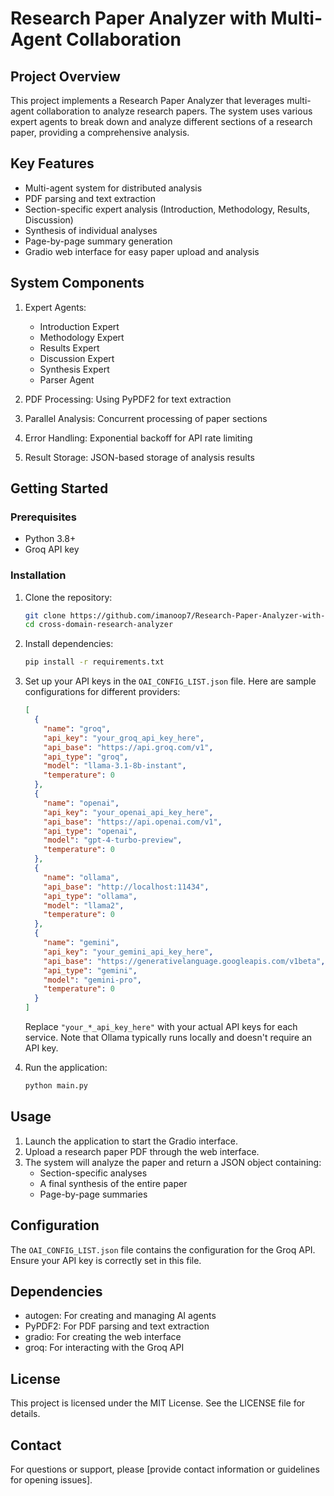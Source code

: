 # Research Paper Analyzer with Multi-Agent Collaboration

## Project Overview

This project implements a Research Paper Analyzer that leverages multi-agent collaboration to analyze research papers. The system uses various expert agents to break down and analyze different sections of a research paper, providing a comprehensive analysis.

## Key Features

- Multi-agent system for distributed analysis
- PDF parsing and text extraction
- Section-specific expert analysis (Introduction, Methodology, Results, Discussion)
- Synthesis of individual analyses
- Page-by-page summary generation
- Gradio web interface for easy paper upload and analysis

## System Components

1. Expert Agents:
   - Introduction Expert
   - Methodology Expert
   - Results Expert
   - Discussion Expert
   - Synthesis Expert
   - Parser Agent

2. PDF Processing: Using PyPDF2 for text extraction
3. Parallel Analysis: Concurrent processing of paper sections
4. Error Handling: Exponential backoff for API rate limiting
5. Result Storage: JSON-based storage of analysis results

## Getting Started

### Prerequisites

- Python 3.8+
- Groq API key

### Installation

1. Clone the repository:
   ```bash
   git clone https://github.com/imanoop7/Research-Paper-Analyzer-with-Multi-Agent-Collaboration
   cd cross-domain-research-analyzer
   ```

2. Install dependencies:
   ```bash
   pip install -r requirements.txt
   ```

3. Set up your API keys in the `OAI_CONFIG_LIST.json` file. Here are sample configurations for different providers:

   ```json
   [
     {
       "name": "groq",
       "api_key": "your_groq_api_key_here",
       "api_base": "https://api.groq.com/v1",
       "api_type": "groq",
       "model": "llama-3.1-8b-instant",
       "temperature": 0
     },
     {
       "name": "openai",
       "api_key": "your_openai_api_key_here",
       "api_base": "https://api.openai.com/v1",
       "api_type": "openai",
       "model": "gpt-4-turbo-preview",
       "temperature": 0
     },
     {
       "name": "ollama",
       "api_base": "http://localhost:11434",
       "api_type": "ollama",
       "model": "llama2",
       "temperature": 0
     },
     {
       "name": "gemini",
       "api_key": "your_gemini_api_key_here",
       "api_base": "https://generativelanguage.googleapis.com/v1beta",
       "api_type": "gemini",
       "model": "gemini-pro",
       "temperature": 0
     }
   ]
   ```

   Replace `"your_*_api_key_here"` with your actual API keys for each service. Note that Ollama typically runs locally and doesn't require an API key.

4. Run the application:
   ```bash
   python main.py
   ```

## Usage

1. Launch the application to start the Gradio interface.
2. Upload a research paper PDF through the web interface.
3. The system will analyze the paper and return a JSON object containing:
   - Section-specific analyses
   - A final synthesis of the entire paper
   - Page-by-page summaries

## Configuration

The `OAI_CONFIG_LIST.json` file contains the configuration for the Groq API. Ensure your API key is correctly set in this file.

## Dependencies

- autogen: For creating and managing AI agents
- PyPDF2: For PDF parsing and text extraction
- gradio: For creating the web interface
- groq: For interacting with the Groq API

## License

This project is licensed under the MIT License. See the LICENSE file for details.

## Contact

For questions or support, please [provide contact information or guidelines for opening issues].
